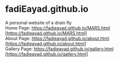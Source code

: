 # fadiEayad.github.io
A personal website of a drain fly  
Home Page: https://fadieayad.github.io/MARS.html [https://fadieayad.github.io/MARS.html]  
About Page: https://fadieayad.github.io/about.html [https://fadieayad.github.io/about.html]  
Gallery Page: https://fadieayad.github.io/gallery.html [https://fadieayad.github.io/gallery.html]
